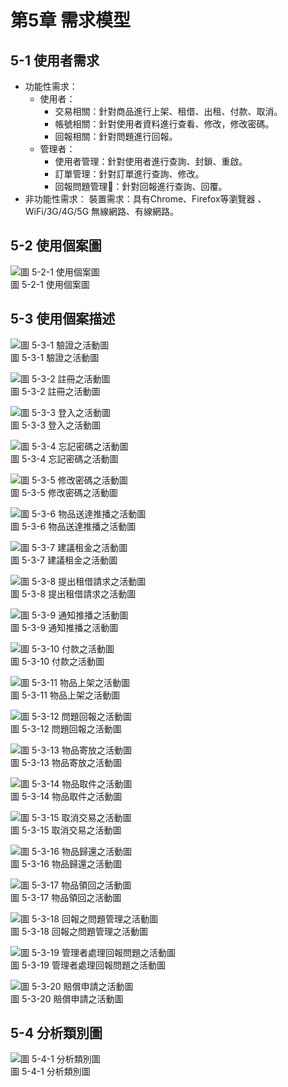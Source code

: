 # 第5章 需求模型

## 5-1 使用者需求
- 功能性需求：
  - 使用者：
    - 交易相關：針對商品進行上架、租借、出租、付款、取消。
    - 帳號相關：針對使用者資料進行查看、修改，修改密碼。
    - 回報相關：針對問題進行回報。
  - 管理者：
    - 使用者管理：針對使用者進行查詢、封鎖、重啟。 
    - 訂單管理：針對訂單進行查詢、修改。
    - 回報問題管理：針對回報進行查詢、回覆。
- 非功能性需求：
裝置需求：具有Chrome、Firefox等瀏覽器 、WiFi/3G/4G/5G 無線網路、有線網路。

## 5-2 使用個案圖
![圖 5-2-1 使用個案圖](./images/CH5/5-2-1使用個案圖.jpg)
<br>
圖 5-2-1 使用個案圖

## 5-3 使用個案描述
![圖 5-3-1 驗證之活動圖](./images/CH5/5-3-1驗證之活動圖.jpg)
<br>
圖 5-3-1 驗證之活動圖

![圖 5-3-2 註冊之活動圖](./images/CH5/5-3-2註冊之活動圖.jpg)
<br>
圖 5-3-2 註冊之活動圖

![圖 5-3-3 登入之活動圖](./images/CH5/5-3-3登入之活動圖.jpg)
<br>
圖 5-3-3 登入之活動圖

![圖 5-3-4 忘記密碼之活動圖](./images/CH5/5-3-4忘記密碼之活動圖.jpg)
<br>
圖 5-3-4 忘記密碼之活動圖

![圖 5-3-5 修改密碼之活動圖](./images/CH5/5-3-5修改密碼之活動圖.jpg)
<br>
圖 5-3-5 修改密碼之活動圖

![圖 5-3-6 物品送達推播之活動圖](./images/CH5/5-3-6物品送達推播之活動圖.jpg)
<br>
圖 5-3-6 物品送達推播之活動圖

![圖 5-3-7 建議租金之活動圖](./images/CH5/5-3-7建議租金之活動圖.jpg)
<br>
圖 5-3-7 建議租金之活動圖

![圖 5-3-8 提出租借請求之活動圖](./images/CH5/5-3-8提出租借請求之活動圖.jpg)
<br>
圖 5-3-8 提出租借請求之活動圖

![圖 5-3-9 通知推播之活動圖](./images/CH5/5-3-9通知推播之活動圖.jpg)
<br>
圖 5-3-9 通知推播之活動圖

![圖 5-3-10 付款之活動圖](./images/CH5/5-3-10付款之活動圖.jpg)
<br>
圖 5-3-10 付款之活動圖

![圖 5-3-11 物品上架之活動圖](./images/CH5/5-3-11物品上架之活動圖.jpg)
<br>
圖 5-3-11 物品上架之活動圖

![圖 5-3-12 問題回報之活動圖](./images/CH5/5-3-12問題回報之活動圖.jpg)
<br>
圖 5-3-12 問題回報之活動圖

![圖 5-3-13 物品寄放之活動圖](./images/CH5/5-3-13物品寄放之活動圖.jpg)
<br>
圖 5-3-13 物品寄放之活動圖

![圖 5-3-14 物品取件之活動圖](./images/CH5/5-3-14物品取件之活動圖.jpg)
<br>
圖 5-3-14 物品取件之活動圖

![圖 5-3-15 取消交易之活動圖](./images/CH5/5-3-15取消交易之活動圖.jpg)
<br>
圖 5-3-15 取消交易之活動圖

![圖 5-3-16 物品歸還之活動圖](./images/CH5/5-3-16物品歸還之活動圖.jpg)
<br>
圖 5-3-16 物品歸還之活動圖

![圖 5-3-17 物品領回之活動圖](./images/CH5/5-3-17物品領回之活動圖.jpg)
<br>
圖 5-3-17 物品領回之活動圖

![圖 5-3-18 回報之問題管理之活動圖](./images/CH5/5-3-18回報之問題管理之活動圖.jpg)
<br>
圖 5-3-18 回報之問題管理之活動圖

![圖 5-3-19 管理者處理回報問題之活動圖](./images/CH5/5-3-19管理者處理回報問題之活動圖.jpg)
<br>
圖 5-3-19 管理者處理回報問題之活動圖

![圖 5-3-20 賠償申請之活動圖](./images/CH5/5-3-20賠償申請之活動圖.jpg)
<br>
圖 5-3-20 賠償申請之活動圖

## 5-4 分析類別圖
![圖 5-4-1 分析類別圖](./images/CH5/5-4-1分析類別圖.png)
<br>
圖 5-4-1 分析類別圖